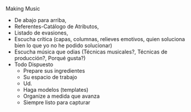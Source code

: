 Making Music

* De abajo para arriba,
* Referentes-Catálogo de Atributos,
* Listado de evasiones,
* Escucha crítica (capas, columnas, relieves emotivos, quien soluciona bien lo que yo no he podido solucionar)
* Escucha música que odias (Técnicas musicales?, Técnicas de producción?, Porqué gusta?)
* Todo Dispuesto
  * Prepare sus ingredientes
  * Su espacio de trabajo
  * Ud.
  * Haga modelos (templates)
  * Organize a medida que avanza
  * Siempre listo para capturar

